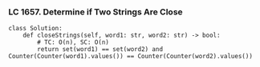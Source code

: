 ### LC 1657. Determine if Two Strings Are Close
```
class Solution:
    def closeStrings(self, word1: str, word2: str) -> bool:
        # TC: O(n), SC: O(n)
        return set(word1) == set(word2) and Counter(Counter(word1).values()) == Counter(Counter(word2).values())
```